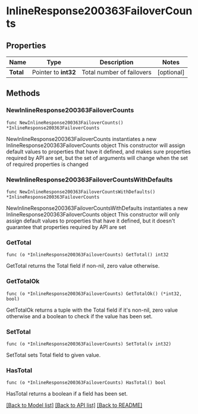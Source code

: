 # InlineResponse200363FailoverCounts

## Properties

Name | Type | Description | Notes
------------ | ------------- | ------------- | -------------
**Total** | Pointer to **int32** | Total number of failovers | [optional] 

## Methods

### NewInlineResponse200363FailoverCounts

`func NewInlineResponse200363FailoverCounts() *InlineResponse200363FailoverCounts`

NewInlineResponse200363FailoverCounts instantiates a new InlineResponse200363FailoverCounts object
This constructor will assign default values to properties that have it defined,
and makes sure properties required by API are set, but the set of arguments
will change when the set of required properties is changed

### NewInlineResponse200363FailoverCountsWithDefaults

`func NewInlineResponse200363FailoverCountsWithDefaults() *InlineResponse200363FailoverCounts`

NewInlineResponse200363FailoverCountsWithDefaults instantiates a new InlineResponse200363FailoverCounts object
This constructor will only assign default values to properties that have it defined,
but it doesn't guarantee that properties required by API are set

### GetTotal

`func (o *InlineResponse200363FailoverCounts) GetTotal() int32`

GetTotal returns the Total field if non-nil, zero value otherwise.

### GetTotalOk

`func (o *InlineResponse200363FailoverCounts) GetTotalOk() (*int32, bool)`

GetTotalOk returns a tuple with the Total field if it's non-nil, zero value otherwise
and a boolean to check if the value has been set.

### SetTotal

`func (o *InlineResponse200363FailoverCounts) SetTotal(v int32)`

SetTotal sets Total field to given value.

### HasTotal

`func (o *InlineResponse200363FailoverCounts) HasTotal() bool`

HasTotal returns a boolean if a field has been set.


[[Back to Model list]](../README.md#documentation-for-models) [[Back to API list]](../README.md#documentation-for-api-endpoints) [[Back to README]](../README.md)


